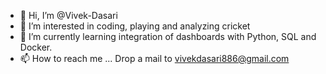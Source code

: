 - 👋 Hi, I’m @Vivek-Dasari
- 👀 I’m interested in coding, playing and analyzing cricket
- 🌱 I’m currently learning integration of dashboards with Python, SQL and Docker.
- 📫 How to reach me ... Drop a mail to vivekdasari886@gmail.com

<!---
Vivek-Dasari/Vivek-Dasari is a ✨ special ✨ repository because its `README.md` (this file) appears on your GitHub profile.
You can click the Preview link to take a look at your changes.
--->
